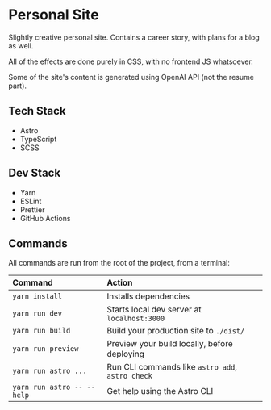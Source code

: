 # Personal Site

Slightly creative personal site. Contains a career story, with plans for a blog as well.

All of the effects are done purely in CSS, with no frontend JS whatsoever.

Some of the site's content is generated using OpenAI API (not the resume part).

## Tech Stack

- Astro
- TypeScript
- SCSS

## Dev Stack

- Yarn
- ESLint
- Prettier
- GitHub Actions

## Commands

All commands are run from the root of the project, from a terminal:

| Command                    | Action                                           |
| :------------------------- | :----------------------------------------------- |
| `yarn install`             | Installs dependencies                            |
| `yarn run dev`             | Starts local dev server at `localhost:3000`      |
| `yarn run build`           | Build your production site to `./dist/`          |
| `yarn run preview`         | Preview your build locally, before deploying     |
| `yarn run astro ...`       | Run CLI commands like `astro add`, `astro check` |
| `yarn run astro -- --help` | Get help using the Astro CLI                     |
